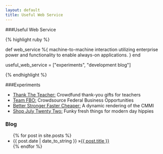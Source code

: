 ```yaml
---
layout: default
title: Useful Web Service
---
```

###Useful Web Service

{% highlight ruby %}

  def web_service
    %{ machine-to-machine interaction utilizing 
       enterprise power and functionality to
       enable always-on applications. }
  end

  useful_web_service = ["experiments", 
                        "development blog"]


{% endhighlight %}



###Experiments
* [Thank The Teacher:](experiments.html#ttt) Crowdfund thank-you gifts for teachers
* [Team FBO:](experiments.html#teamfbo) Crowdsource Federal Business Opportunities
* [Better Stronger Faster Cheaper:](experiments.html#bsfc) A dynamic rendering of the CMMI 
* [Shop July Twenty Two:](experiments.html#sj22) Funky fresh things for modern day hippies

<div id="home">
  <h3><i class="icon-bookmark"></i> Blog</h3>
  <ul id="blog-posts" class="posts">
    {% for post in site.posts %}
      <li><span>{{ post.date | date_to_string }} &raquo;</span><a href="{{ post.url }}">{{ post.title }}</a></li>
    {% endfor %}
  </ul>
</div>